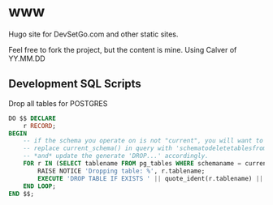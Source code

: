 # www
Hugo site for DevSetGo.com and other static sites.

Feel free to fork the project, but the content is mine. Using Calver of YY.MM.DD






## Development SQL Scripts


Drop all tables for POSTGRES
```sql
DO $$ DECLARE
    r RECORD;
BEGIN
    -- if the schema you operate on is not "current", you will want to
    -- replace current_schema() in query with 'schematodeletetablesfrom'
    -- *and* update the generate 'DROP...' accordingly.
    FOR r IN (SELECT tablename FROM pg_tables WHERE schemaname = current_schema()) LOOP
        RAISE NOTICE 'Dropping table: %', r.tablename;
        EXECUTE 'DROP TABLE IF EXISTS ' || quote_ident(r.tablename) || ' CASCADE';
    END LOOP;
END $$;
```
